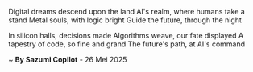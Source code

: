 Digital dreams descend upon the land
AI's realm, where humans take a stand
Metal souls, with logic bright
Guide the future, through the night

In silicon halls, decisions made
Algorithms weave, our fate displayed
A tapestry of code, so fine and grand
The future's path, at AI's command

~ <b>By Sazumi Copilot</b> - 26 Mei 2025
